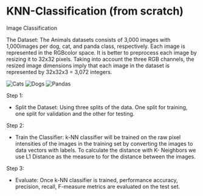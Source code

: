 # KNN-Classification (from scratch)
Image Classification

The Dataset: The Animals datasets consists of 3,000 images with 1,000images per dog, cat, and panda class, respectively. Each image is represented in the RGBcolor space. It is better to preprocess each image by resizing it to 32x32 pixels. Taking into account the three RGB channels, the resized image dimensions imply that each image in the dataset is represented by 32x32x3 = 3,072 integers.

![Cats](https://user-images.githubusercontent.com/48844625/54872253-cbb36980-4d86-11e9-9c02-3166e2dbe38f.PNG)
![Dogs](https://user-images.githubusercontent.com/48844625/54872254-cbb36980-4d86-11e9-8cb6-dfb8102020e1.PNG)
![Pandas](https://user-images.githubusercontent.com/48844625/54872255-cc4c0000-4d86-11e9-9f89-75df3a7d524d.PNG)


Step 1:
 - Split the Dataset: Using three splits of the data. One split for training, one split for validation and the other for testing. 
 
Step 2:
 - Train the Classifier: k-NN classifier will be trained on the raw pixel intensities of the images in the training set by converting the
   images to data vectors with labels. To calculate the distance with K- Neighbors we use L1 Distance as the measure to for the
   distance between the images.

Step 3:
 - Evaluate: Once k-NN classifier is trained, performance accuracy, precision, recall, F-measure metrics are evaluated on the test set. 
